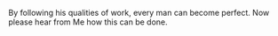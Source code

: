 By following his qualities of work, every man can become perfect. Now please hear from Me how this can be done.